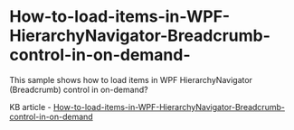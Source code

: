 # How-to-load-items-in-WPF-HierarchyNavigator-Breadcrumb-control-in-on-demand-
This sample shows how to load items in WPF HierarchyNavigator (Breadcrumb) control in on-demand?

KB article - [How-to-load-items-in-WPF-HierarchyNavigator-Breadcrumb-control-in-on-demand](https://www.syncfusion.com/kb/11221/how-to-load-items-in-wpf-hierarchynavigator-breadcrumb-control-in-on-demand)
